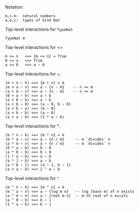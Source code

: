 
Notation:

```wiki
m,n,k:  natural numbers
a,b,c:  types of kind Nat
```


Top-level interactions for `TypeNat`:

```wiki
TypeNat m
```


Top-level interactions for \<=

```wiki
m <= n   <=> {m <= n} = True
0 <= a   <=> True
a <= 0   <=> a ~ 0
```


Top-level interactions for +.

```wiki
(m + n ~ k) <=> {m + n} = k
(m + a ~ n) <=> a ~ {n - m}    -- n >= m
(a + m ~ n) <=> a ~ {n - m}    -- n >= m
(0 + a ~ b) <=> a ~ b
(a + 0 ~ b) <=> a ~ b
(a + b ~ 0) <=> (a ~ 0, b ~ 0)
(a + b ~ a) <=> (b ~ 0)
(a + b ~ b) <=> (a ~ 0)
(a + a ~ b) <=> (2 * a ~ b)
```


Top-level interactions for \*.

```wiki
(m * n ~ k) <=> {m * n} = k
(m * a ~ n) <=> a ~ {n / m}     -- m `divides` n
(a * m ~ n) <=> a ~ {n / m}     -- m `divides` n
(0 * a ~ b) <=> b ~ 0
(a * 0 ~ b) <=> b ~ 0
(1 * a ~ b) <=> a ~ b
(a * 1 ~ b) <=> a ~ b
(a * b ~ 1) <=> (a ~ 1, b ~ 1)
(a + a ~ b) <=> 2 ^ a ~ b
```


Top-level interactions for `^`

```wiki
(m ^ n ~ k) <=> {m ^ n} = k
(m ^ a ~ n) <=> a ~ {log m n}   -- log (base m) of n exists
(a ^ m ~ n) <=> a ~ {root m n}  -- m-th root of n exists
(a ^ 0 ~ b) <=> b ~ 1
(1 ^ a ~ b) <=> b ~ 1 
```